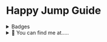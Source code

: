 # Happy Jump Guide 

<details>
  <summary>Badges</summary>
  <p align="center">
    <img src="https://api.netlify.com/api/v1/badges/97101fdf-0136-4b5f-800a-d9ef7339c034/deploy-status" alt="Netlify Status">
    <br>
    <img src="https://dcbadge.vercel.app/api/shield/459644548541448212" alt="Phillip_J_Fry">
  </p>
</details>

<details>
  <summary>👀 You can find me at.....</summary>
  <p align="center">
    Torn City<br>
    <a href="https://www.torn.com/2184575"><img src="https://www.torn.com/signature.php?id=3&user=2184575" alt="Torn City Signature"></a>
    <br>
    [![TC-ESSENTIALS](https://img.shields.io/discord/787063703025162507?label=TC-ESSENTIALS&logo=discord&logoColor=white)](https://discord.gg/XdunSgj5be)
  </p>
</details>
